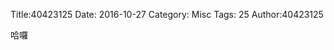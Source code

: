 Title:40423125
Date: 2016-10-27
Category: Misc
Tags: 25
Author:40423125

哈囉
<!-- PELICAN_END_SUMMARY -->


